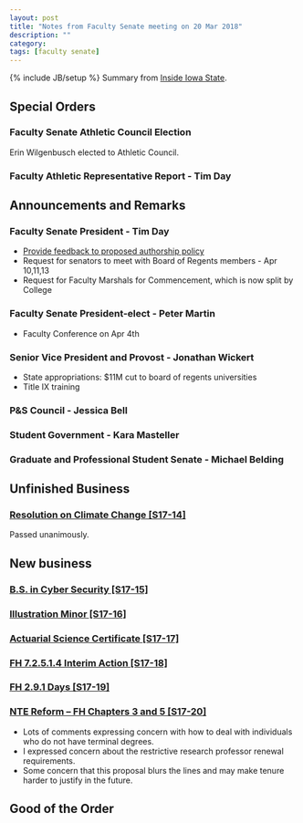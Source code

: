 ```yaml
---
layout: post
title: "Notes from Faculty Senate meeting on 20 Mar 2018"
description: ""
category: 
tags: [faculty senate]
---
```

{% include JB/setup %}
Summary from [Inside Iowa State](https://www.inside.iastate.edu/article/2018/03/20/fs).

## Special Orders

### Faculty Senate Athletic Council Election

Erin Wilgenbusch elected to Athletic Council.

### Faculty Athletic Representative Report - Tim Day



## Announcements and Remarks

### Faculty Senate President - Tim Day

- [Provide feedback to proposed authorship policy ](https://www.policy.iastate.edu/news/authorship-policy-comment-period)
- Request for senators to meet with Board of Regents members - Apr 10,11,13
- Request for Faculty Marshals for Commencement, which is now split by College

### Faculty Senate President-elect - Peter Martin

- Faculty Conference on Apr 4th

### Senior Vice President and Provost - Jonathan Wickert

- State appropriations: $11M cut to board of regents universities
- Title IX training

### P&S Council - Jessica Bell

### Student Government - Kara Masteller

### Graduate and Professional Student Senate - Michael Belding


## Unfinished Business

### [Resolution on Climate Change [S17-14]](http://www.facsen.iastate.edu/sites/default/files/uploads/17-18%20Docket%20Calendar/S17-14%20-%20Faculty%20Senate%20Climate%20Change%20Resolution%20Final.pdf)

Passed unanimously.

## New business

### [B.S. in Cyber Security [S17-15]](http://www.facsen.iastate.edu/sites/default/files/uploads/17-18%20Docket%20Calendar/S17-15%20-%20BS%20Cyber%20Security.pdf)

### [Illustration Minor [S17-16]](http://www.facsen.iastate.edu/sites/default/files/uploads/17-18%20Docket%20Calendar/S17-16%20-%20Illustration%20Minor%20Proposal.pdf)

### [Actuarial Science Certificate [S17-17]](http://www.facsen.iastate.edu/sites/default/files/uploads/17-18%20Docket%20Calendar/S17-17%20-%20Actuarial%20Science%20Certificate.pdf)

### [FH 7.2.5.1.4 Interim Action [S17-18]](http://www.facsen.iastate.edu/sites/default/files/uploads/17-18%20Docket%20Calendar/S17-18%20-%20%20FH%207.2.5.1.4%20Interim%20Action%20(002).pdf)

### [FH 2.9.1 Days [S17-19]](http://www.facsen.iastate.edu/sites/default/files/uploads/17-18%20Docket%20Calendar/S17-19%20-%20FH%202.9.1%20Days.pdf)

### [NTE Reform – FH Chapters 3 and 5 [S17-20]](http://www.facsen.iastate.edu/sites/default/files/uploads/17-18%20Docket%20Calendar/S17-20%20-%20NTE%20Reform%20FH%20Chapters%203%20and%205%20-%20March%209.pdf)

- Lots of comments expressing concern with how to deal with individuals who do not
have terminal degrees. 
- I expressed concern about the restrictive research professor renewal requirements.
- Some concern that this proposal blurs the lines and may make tenure harder
to justify in the future.

## Good of the Order

